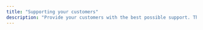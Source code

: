 ```yaml
---
title: "Supporting your customers"
description: "Provide your customers with the best possible support. These docs will be of graet value to you when providing support to a customer."
---
```

